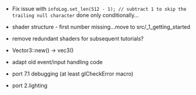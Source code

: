 * Fix issue with             `infoLog.set_len(512 - 1); // subtract 1 to skip the trailing null character` done only conditionally...
* shader structure - first number missing...move to src/_1_getting_started
* remove redundant shaders for subsequent tutorials?
* Vector3::new() -> vec3()
* adapt old event/input handling code

* port 7.1 debugging (at least glCheckError macro)
* port 2.lighting
